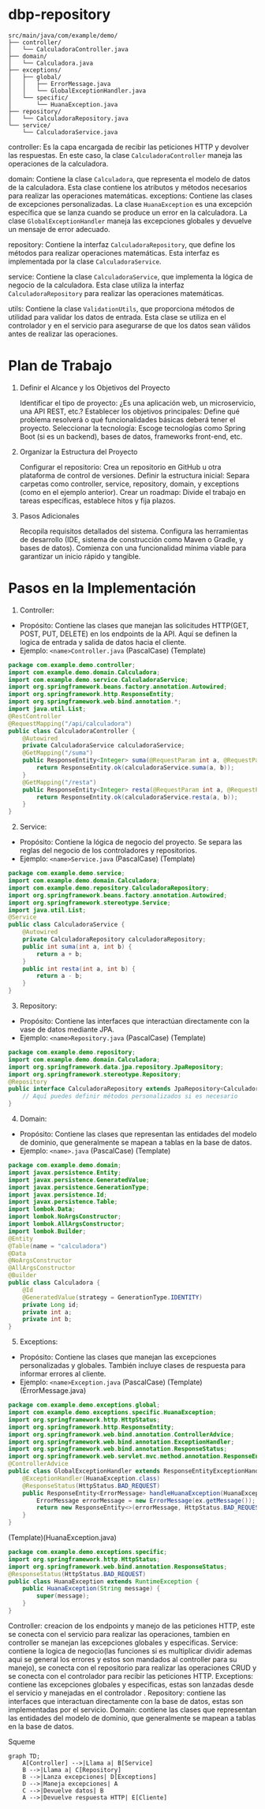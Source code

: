 # dbp-repository

```
src/main/java/com/example/demo/
├── controller/
│   └── CalculadoraController.java
├── domain/
│   └── Calculadora.java
├── exceptions/
│   ├── global/
│   │   ├── ErrorMessage.java
│   │   └── GlobalExceptionHandler.java
│   └── specific/
│       └── HuanaException.java
├── repository/
│   └── CalculadoraRepository.java
└── service/
    └── CalculadoraService.java
```

controller: Es la capa encargada de recibir las peticiones HTTP y devolver las respuestas. En este caso, la clase `CalculadoraController` maneja las operaciones de la calculadora.

domain: Contiene la clase `Calculadora`, que representa el modelo de datos de la calculadora. Esta clase contiene los atributos y métodos necesarios para realizar las operaciones matemáticas.
exceptions: Contiene las clases de excepciones personalizadas. La clase `HuanaException` es una excepción específica que se lanza cuando se produce un error en la calculadora. La clase `GlobalExceptionHandler` maneja las excepciones globales y devuelve un mensaje de error adecuado.

repository: Contiene la interfaz `CalculadoraRepository`, que define los métodos para realizar operaciones matemáticas. Esta interfaz es implementada por la clase `CalculadoraService`.

service: Contiene la clase `CalculadoraService`, que implementa la lógica de negocio de la calculadora. Esta clase utiliza la interfaz `CalculadoraRepository` para realizar las operaciones matemáticas.

utils: Contiene la clase `ValidationUtils`, que proporciona métodos de utilidad para validar los datos de entrada. Esta clase se utiliza en el controlador y en el servicio para asegurarse de que los datos sean válidos antes de realizar las operaciones.

# Plan de Trabajo

1. Definir el Alcance y los Objetivos del Proyecto

    Identificar el tipo de proyecto: ¿Es una aplicación web, un microservicio, una API REST, etc.?
    Establecer los objetivos principales: Define qué problema resolverá o qué funcionalidades básicas deberá tener el proyecto.
    Seleccionar la tecnología: Escoge tecnologías como Spring Boot (si es un backend), bases de datos, frameworks front-end, etc.

2. Organizar la Estructura del Proyecto

    Configurar el repositorio: Crea un repositorio en GitHub u otra plataforma de control de versiones.
    Definir la estructura inicial: Separa carpetas como controller, service, repository, domain, y exceptions (como en el ejemplo anterior).
    Crear un roadmap: Divide el trabajo en tareas específicas, establece hitos y fija plazos.

3. Pasos Adicionales

    Recopila requisitos detallados del sistema.
    Configura las herramientas de desarrollo (IDE, sistema de construcción como Maven o Gradle, y bases de datos).
    Comienza con una funcionalidad mínima viable para garantizar un inicio rápido y tangible.

# Pasos en la Implementación
1. Controller:
- Propósito: Contiene las clases que manejan las solicitudes HTTP(GET, POST, PUT, DELETE) en los endpoints de la API. Aquí se definen la logica de entrada y salida de datos hacia el cliente.
- Ejemplo: `<name>Controller.java` (PascalCase)
(Template)
```java
package com.example.demo.controller;
import com.example.demo.domain.Calculadora;
import com.example.demo.service.CalculadoraService;
import org.springframework.beans.factory.annotation.Autowired;
import org.springframework.http.ResponseEntity;
import org.springframework.web.bind.annotation.*;
import java.util.List;
@RestController
@RequestMapping("/api/calculadora")
public class CalculadoraController {
    @Autowired
    private CalculadoraService calculadoraService;
    @GetMapping("/suma")
    public ResponseEntity<Integer> suma(@RequestParam int a, @RequestParam int b) {
        return ResponseEntity.ok(calculadoraService.suma(a, b));
    }
    @GetMapping("/resta")
    public ResponseEntity<Integer> resta(@RequestParam int a, @RequestParam int b) {
        return ResponseEntity.ok(calculadoraService.resta(a, b));
    }
}
```


2. Service:
- Propósito: Contiene la lógica de negocio del proyecto. Se separa las reglas del negocio de los controladores y repositorios.
- Ejemplo: `<name>Service.java` (PascalCase)
(Template)
```java
package com.example.demo.service;
import com.example.demo.domain.Calculadora;
import com.example.demo.repository.CalculadoraRepository;
import org.springframework.beans.factory.annotation.Autowired;
import org.springframework.stereotype.Service;
import java.util.List;
@Service
public class CalculadoraService {
    @Autowired
    private CalculadoraRepository calculadoraRepository;
    public int suma(int a, int b) {
        return a + b;
    }
    public int resta(int a, int b) {
        return a - b;
    }
}
```

3. Repository:
- Propósito: Contiene las interfaces que interactúan directamente con la vase de datos mediante JPA. 
- Ejemplo: `<name>Repository.java` (PascalCase)
(Template)
```java
package com.example.demo.repository;
import com.example.demo.domain.Calculadora;
import org.springframework.data.jpa.repository.JpaRepository;
import org.springframework.stereotype.Repository;
@Repository
public interface CalculadoraRepository extends JpaRepository<Calculadora, Long> {
    // Aquí puedes definir métodos personalizados si es necesario
}
```

4. Domain:
- Propósito: Contiene las clases que representan las entidades del modelo de dominio, que generalmente se mapean a tablas en la base de datos.
- Ejemplo: `<name>.java` (PascalCase)
(Template)
```java
package com.example.demo.domain;
import javax.persistence.Entity;
import javax.persistence.GeneratedValue;
import javax.persistence.GenerationType;
import javax.persistence.Id;
import javax.persistence.Table;
import lombok.Data;
import lombok.NoArgsConstructor;
import lombok.AllArgsConstructor;
import lombok.Builder;
@Entity
@Table(name = "calculadora")
@Data
@NoArgsConstructor
@AllArgsConstructor
@Builder
public class Calculadora {
    @Id
    @GeneratedValue(strategy = GenerationType.IDENTITY)
    private Long id;
    private int a;
    private int b;
}
```
5. Exceptions:
- Propósito: Contiene las clases que manejan las excepciones personalizadas y globales. También incluye clases de respuesta para informar errores al cliente.
- Ejemplo: `<name>Exception.java` (PascalCase)
(Template)(ErrorMessage.java)
```java
package com.example.demo.exceptions.global;
import com.example.demo.exceptions.specific.HuanaException;
import org.springframework.http.HttpStatus;
import org.springframework.http.ResponseEntity;
import org.springframework.web.bind.annotation.ControllerAdvice;
import org.springframework.web.bind.annotation.ExceptionHandler;
import org.springframework.web.bind.annotation.ResponseStatus;
import org.springframework.web.servlet.mvc.method.annotation.ResponseEntityExceptionHandler;
@ControllerAdvice
public class GlobalExceptionHandler extends ResponseEntityExceptionHandler {
    @ExceptionHandler(HuanaException.class)
    @ResponseStatus(HttpStatus.BAD_REQUEST)
    public ResponseEntity<ErrorMessage> handleHuanaException(HuanaException ex) {
        ErrorMessage errorMessage = new ErrorMessage(ex.getMessage());
        return new ResponseEntity<>(errorMessage, HttpStatus.BAD_REQUEST);
    }
}
```
(Template)(HuanaException.java)
```java
package com.example.demo.exceptions.specific;
import org.springframework.http.HttpStatus;
import org.springframework.web.bind.annotation.ResponseStatus;
@ResponseStatus(HttpStatus.BAD_REQUEST)
public class HuanaException extends RuntimeException {
    public HuanaException(String message) {
        super(message);
    }
}
```

Controller: creacion de los endpoints y manejo de las peticiones HTTP, este se conecta con el servicio para realizar las operaciones, tambien en controller se manejan las excepciones globales y especificas.
Service: contiene la logica de negocio(las funciones si es multiplicar dividir ademas aqui se general los errores y estos son mandados al controller para su manejo), se conecta con el repositorio para realizar las operaciones CRUD y se conecta con el controlador para recibir las peticiones HTTP. 
Exceptions: contiene las excepciones globales y especificas, estas son lanzadas desde el servicio y manejadas en el controlador
.
Repository: contiene las interfaces que interactuan directamente con la base de datos, estas son implementadas por el servicio.
Domain: contiene las clases que representan las entidades del modelo de dominio, que generalmente se mapean a tablas en la base de datos.

Squeme
```mermaid
graph TD;
    A[Controller] -->|Llama a| B[Service]
    B -->|Llama a| C[Repository]
    B -->|Lanza excepciones| D[Exceptions]
    D -->|Maneja excepciones| A
    C -->|Devuelve datos| B
    A -->|Devuelve respuesta HTTP| E[Cliente]
```

